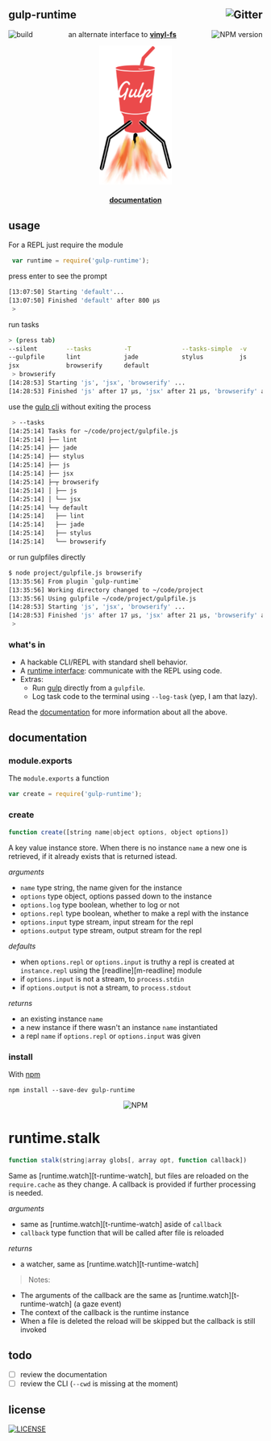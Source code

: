 

## gulp-runtime [<img alt="Gitter" align="right" src="https://badges.gitter.im/Join Chat.svg"/>](https://gitter.im/stringparser/gulp-runtime?utm_source=badge&utm_medium=badge&utm_campaign=pr-badge&utm_content=body_badge)

[<img alt="build" src="http://img.shields.io/travis/stringparser/gulp-runtime/master.svg?style=flat-square" align="left"/>](https://travis-ci.org/stringparser/gulp-runtime/builds)

[<img alt="NPM version" src="http://img.shields.io/npm/v/gulp-runtime.svg?style=flat-square" align="right"/>](http://www.npmjs.org/package/gulp-runtime)

<p align="center">
  an alternate interface to
  <a href="https://github.com/wearefractal/vinyl-fs">
    <b>vinyl-fs</b>
  </a>  
</p>
<p align="center">
  <a href="https://github.com/gulpjs/gulp">
    <img height=275 src="./docs/gulp-runtime.png"/>
  </a>
  <h4 align="center" style="border-bottom:0;">
    <a href="./docs">documentation</a>
  </h4>
</p>

## usage

For a REPL just require the module

```js
 var runtime = require('gulp-runtime');
```
press enter to see the prompt

```sh
[13:07:50] Starting 'default'...
[13:07:50] Finished 'default' after 800 μs
 >
```
run tasks

```sh
> (press tab)
--silent        --tasks         -T              --tasks-simple  -v              --version       --require
--gulpfile      lint            jade            stylus          js
jsx             browserify      default
 > browserify
[14:28:53] Starting 'js', 'jsx', 'browserify' ...
[14:28:53] Finished 'js' after 17 μs, 'jsx' after 21 μs, 'browserify' after 27 μs
```

use the [gulp cli][x-gulp-cli] without exiting the process

````sh
 > --tasks
[14:25:14] Tasks for ~/code/project/gulpfile.js
[14:25:14] ├── lint
[14:25:14] ├── jade
[14:25:14] ├── stylus
[14:25:14] ├── js
[14:25:14] ├── jsx
[14:25:14] ├─┬ browserify
[14:25:14] │ ├── js
[14:25:14] │ └── jsx
[14:25:14] └─┬ default
[14:25:14]   ├── lint
[14:25:14]   ├── jade
[14:25:14]   ├── stylus
[14:25:14]   └── browserify
````

or run gulpfiles directly

````sh
$ node project/gulpfile.js browserify
[13:35:56] From plugin `gulp-runtime`
[13:35:56] Working directory changed to ~/code/project
[13:35:56] Using gulpfile ~/code/project/gulpfile.js
[14:28:53] Starting 'js', 'jsx', 'browserify' ...
[14:28:53] Finished 'js' after 17 μs, 'jsx' after 21 μs, 'browserify' after 27 μs  
 >
````

### what's in
- A hackable CLI/REPL with standard shell behavior.
- A [runtime interface][x-runtime]: communicate with the REPL using code.
- Extras:
   + Run [gulp][x-gulp] directly from a `gulpfile`.
   + Log task code to the terminal using `--log-task` (yep, I am  that lazy).

Read the [documentation](docs) for more information about all the above.

## documentation

### module.exports

The `module.exports` a function

```js
var create = require('gulp-runtime');
```

### create
```js
function create([string name|object options, object options])
```
A key value instance store. When there is no instance `name`
a new one is retrieved, if it already exists that is returned istead.

_arguments_
 - `name` type string, the name given for the instance
 - `options` type object, options passed down to the instance
  - `options.log` type boolean, whether to log or not
  - `options.repl` type boolean, whether to make a repl with the instance
  - `options.input` type stream, input stream for the repl
  - `options.output` type stream, output stream for the repl

_defaults_
 - when `options.repl` or `options.input` is truthy a repl is created
  at `instance.repl` using the [readline][m-readline] module
  - if `options.input` is not a stream, to `process.stdin`
  - if `options.output` is not a stream, to `process.stdout`

_returns_
 - an existing instance `name`
 - a new instance if there wasn't an instance `name` instantiated
 - a repl `name` if `options.repl` or `options.input` was given

### install

With [npm][x-npm]

    npm install --save-dev gulp-runtime

<div align="center">
  <img src="https://nodei.co/npm/gulp-runtime.png?downloads=true&downloadRank=true&stars=true" alt="NPM"/>
</div>

# runtime.stalk
```js
function stalk(string|array globs[, array opt, function callback])
```
Same as [runtime.watch][t-runtime-watch], but files are
 reloaded on the `require.cache` as they change. A callback is
  provided if further processing is needed.

_arguments_
 - same as [runtime.watch][t-runtime-watch] aside of `callback`
 - `callback` type function that will be called after file is reloaded

_returns_
 - a watcher, same as [runtime.watch][t-runtime-watch]

> Notes:
 - The arguments of the callback are the same as
 [runtime.watch][t-runtime-watch] (a gaze event)
 - The context of the callback is the runtime instance
 - When a file is deleted the reload will be skipped but the
callback is still invoked


## todo

 - [ ] review the documentation
 - [ ] review the CLI (`--cwd` is missing at the moment)

## license

[<img alt="LICENSE" src="http://img.shields.io/npm/l/gulp-runtime.svg?style=flat-square"/>](http://opensource.org/licenses/MIT)


[x-npm]: https://www.npmjs.org
[x-gulp]: https://github.com/gulpjs/gulp
[x-gulp-cli]: https://github.com/gulpjs/gulp/blob/master/docs/CLI.md

[x-runtime]: https://github.com/stringparser/runtime
[x-through2]: https://www.npmjs.org/package/through2
